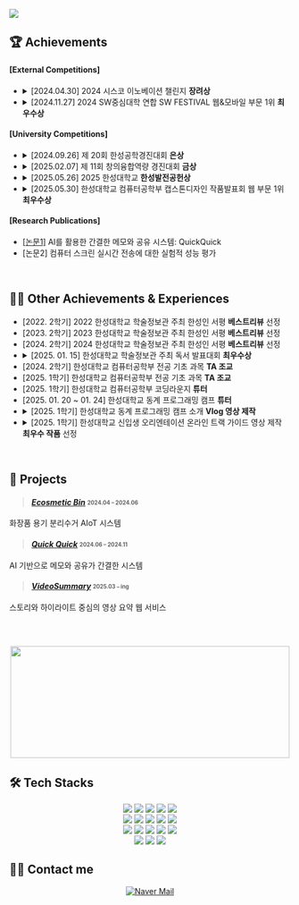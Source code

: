 ![](https://capsule-render.vercel.app/api?type=waving&color=auto&height=170&text=안녕하세요%20윤단비입니다%20🙋‍♀️&textColor=ffffff&fontSize=39&animation=twinkling&section=header)

## 🏆 Achievements
####  [External Competitions]
- <details>
  <summary>[2024.04.30] 2024 시스코 이노베이션 챌린지 <strong>장려상</strong></summary>
  <img src="https://github.com/user-attachments/assets/f0fd0a5f-303f-4ed4-a189-da0233df046d" width="400px">
  </details>

- <details>
  <summary>[2024.11.27] 2024 SW중심대학 연합 SW FESTIVAL 웹&모바일 부문 1위 <strong>최우수상</strong></summary>
  <img src="https://github.com/user-attachments/assets/6dd7d593-c731-4b35-a116-a3dcea67c180" width="150px" height="200px">
  </details>

####  [University Competitions]
- <details>
  <summary>[2024.09.26] 제 20회 한성공학경진대회 <strong>은상</strong></summary>
  <img src="https://github.com/user-attachments/assets/c8588ad0-bb9f-4c6f-955c-1d402ad993a7"width="150px" height="200px">
  </details>

- <details>
  <summary>[2025.02.07] 제 11회 창의융합역량 경진대회 <strong>금상</strong></summary>
  <img src="https://github.com/user-attachments/assets/d3657dd1-94ce-487a-b91c-978add529d03" width="150px" height="200px">
  </details>

- <details>
  <summary>[2025.05.26] 2025 한성대학교 <strong>한성발전공헌상</strong></summary>
    <img src="https://github.com/user-attachments/assets/ad9aa0fa-a737-4f0b-9dea-d332b4c2d3ee" width="150px" height="200px">
  </details>

- <details>
  <summary>[2025.05.30] 한성대학교 컴퓨터공학부 캡스톤디자인 작품발표회 웹 부문 1위 <strong>최우수상</strong></summary>
    <img src="https://github.com/user-attachments/assets/c519cb1f-103e-4eaf-9016-9a281b269d1e" width="150px" height="200px">
  </details>

####  [Research Publications]
* [[논문1]](https://github.com/user-attachments/files/20361207/AI.QuickQuick.pdf) AI를 활용한 간결한 메모와 공유 시스템: QuickQuick
* [논문2] 컴퓨터 스크린 실시간 전송에 대한 실험적 성능 평가

<br>

## 👩‍🏫 Other Achievements & Experiences
- [2022. 2학기] 2022 한성대학교 학술정보관 주최 한성인 서평 **베스트리뷰** 선정 <br>
- [2023. 2학기] 2023 한성대학교 학술정보관 주최 한성인 서평 **베스트리뷰** 선정 <br>
- [2024. 2학기] 2024 한성대학교 학술정보관 주최 한성인 서평 **베스트리뷰** 선정 <br>
- <details><summary>[2025. 01. 15] 한성대학교 학술정보관 주최 독서 발표대회 <strong>최우수상</strong></summary>
  <img src="https://github.com/user-attachments/assets/a812d18a-2fa5-429f-bb6a-3394bdc38138" width="150px" height="200px">
  </details>
- [2024. 2학기] 한성대학교 컴퓨터공학부 전공 기초 과목 **TA 조교** <br>
- [2025. 1학기] 한성대학교 컴퓨터공학부 전공 기초 과목 **TA 조교** <br>
- [2025. 1학기] 한성대학교 컴퓨터공학부 코딩라운지 **튜터** <br>
- [2025. 01. 20 ~ 01. 24] 한성대학교 동계 프로그래밍 캠프 **튜터** <br>
- <details>
  <summary>[2025. 1학기] 한성대학교 동계 프로그래밍 캠프 소개 <strong>Vlog 영상 제작</strong></summary>
  <a href="https://youtu.be/qLHqsPP4sKc" target="_blank"> 
    <img src="https://github.com/user-attachments/assets/7b83651b-7a61-459f-9dfd-0f03d8621088" width="300"> </a> 
  </details>
- <details>
  <summary>[2025. 1학기] 한성대학교 신입생 오리엔테이션 온라인 트랙 가이드 영상 제작 <strong>최우수 작품</strong> 선정</summary>
  <a href="https://youtu.be/SEESO4BB3M8?feature=shared" target="_blank"> 
    <img src="https://github.com/user-attachments/assets/6d086dbf-e18c-4eea-9db1-b0782d28d9c0" width="300"> </a> 
  </details>

<br>

## 📄 Projects
> ####  [**_Ecosmetic Bin_**](https://github.com/HSU-REPLAY/Ecosmetic-Bin) <sub><sup>2024.04 – 2024.06</sup></sub>  
  화장품 용기 분리수거 AIoT 시스템

> ####  [**_Quick Quick_**](https://github.com/HwangCheese/QuickQuick) <sub><sup>2024.06 – 2024.11</sup></sub>  
  AI 기반으로 메모와 공유가 간결한 시스템

> ####  [**_VideoSummary_**](https://github.com/HwangCheese/VideoSummary) <sub><sup>2025.03 – ing</sup></sub>  
  스토리와 하이라이트 중심의 영상 요약 웹 서비스

<br>

##
<p align="center">
  <a href="https://github.com/devxb/gitanimals">
    <img
      src="https://render.gitanimals.org/farms/yoondanbi"
      width="500"
      height="200"
    />
  </a>
</p>

## 🛠️ Tech Stacks
<p align="center">
  <img src="https://img.shields.io/badge/Android-3DDC84?style=for-the-badge&logo=Android&logoColor=white">
  <img src="https://img.shields.io/badge/Apache%20Tomcat-F8DC75?style=for-the-badge&logo=Apache%20Tomcat&logoColor=white">
  <img src="https://img.shields.io/badge/C-A8B9CC?style=for-the-badge&logo=C&logoColor=white">
  <img src="https://img.shields.io/badge/Figma-F24E1E?style=for-the-badge&logo=Figma&logoColor=white">
  <img src="https://img.shields.io/badge/Flutter-02569B?style=for-the-badge&logo=Flutter&logoColor=white">
  <br>
  <img src="https://img.shields.io/badge/Flask-000000?style=for-the-badge&logo=Flask&logoColor=white">
  <img src="https://img.shields.io/badge/HTML5-E34F26?style=for-the-badge&logo=HTML5&logoColor=white">
  <img src="https://img.shields.io/badge/JavaScript-F7DF1E?style=for-the-badge&logo=JavaScript&logoColor=white">
  <img src="https://img.shields.io/badge/CSS3-1572B6?style=for-the-badge&logo=CSS3&logoColor=white">
  <img src="https://img.shields.io/badge/Linux-FCC624?style=for-the-badge&logo=Linux&logoColor=white">
  <br>
  <img src="https://img.shields.io/badge/MySQL-4479A1?style=for-the-badge&logo=MySQL&logoColor=white">
  <img src="https://img.shields.io/badge/Notion-000000?style=for-the-badge&logo=Notion&logoColor=white">
  <img src="https://img.shields.io/badge/Python-3776AB?style=for-the-badge&logo=Python&logoColor=white">
  <img src="https://img.shields.io/badge/Node.js-339933?style=for-the-badge&logo=Node.js&logoColor=white">
  <img src="https://img.shields.io/badge/React-61DAFB?style=for-the-badge&logo=React&logoColor=black">
  <br>
  <img src="https://img.shields.io/badge/AWS-FF9900?style=for-the-badge&logo=Amazon%20AWS&logoColor=white">
  <img src="https://img.shields.io/badge/Git-F1502F?style=for-the-badge&logo=Git&logoColor=white">
  <img src="https://img.shields.io/badge/Java-007396?style=for-the-badge&logo=Java&logoColor=white">
</p>
  
## 🧑‍💻 Contact me
<p align="center">
  <a href="mailto:yoondb1128@naver.com">
    <img src="https://img.shields.io/badge/Naver%20Mail-03C75A?style=for-the-badge&logo=Naver&logoColor=white" alt="Naver Mail">
  </a>
</p> 

